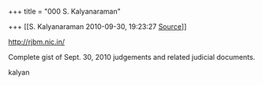 +++
title = "000 S. Kalyanaraman"

+++
[[S. Kalyanaraman	2010-09-30, 19:23:27 [Source](https://groups.google.com/g/bvparishat/c/jGoF40tND6w)]]



<http://rjbm.nic.in/>

  

Complete gist of Sept. 30, 2010 judgements and related judicial documents.

  

kalyan

